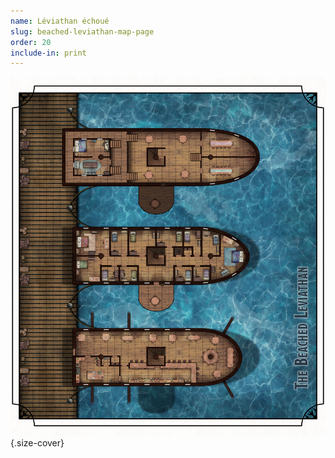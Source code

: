 ```yaml
---
name: Léviathan échoué
slug: beached-leviathan-map-page
order: 20
include-in: print
---
```


![Léviathan échoué Day](../PrintImages/Maps/BeachedLeviathanDay.jpg){.size-cover}